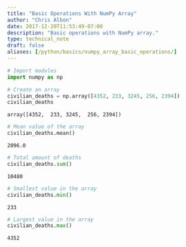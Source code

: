 ```yaml
---
title: "Basic Operations With NumPy Array"
author: "Chris Albon"
date: 2017-12-20T11:53:49-07:00
description: "Basic operations with NumPy array."
type: technical_note
draft: false
aliases: [/python/basics/numpy_array_basic_operations/]
---
```


```python
# Import modules
import numpy as np
```


```python
# Create an array
civilian_deaths = np.array([4352, 233, 3245, 256, 2394])
civilian_deaths
```




    array([4352,  233, 3245,  256, 2394])




```python
# Mean value of the array
civilian_deaths.mean()
```




    2096.0




```python
# Total amount of deaths
civilian_deaths.sum()
```




    10480




```python
# Smallest value in the array
civilian_deaths.min()
```




    233




```python
# Largest value in the array
civilian_deaths.max()
```




    4352


